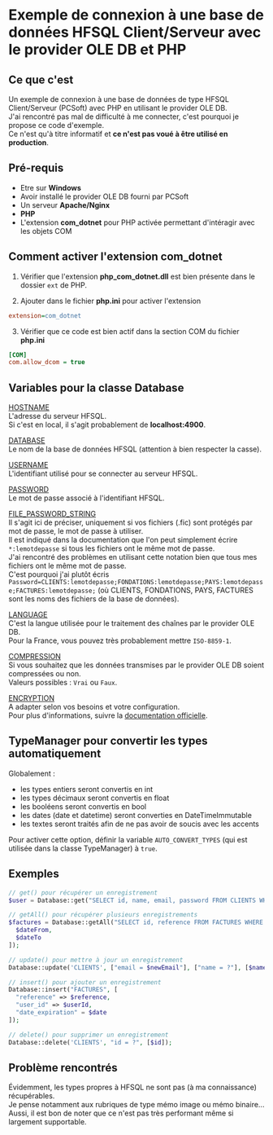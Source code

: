 # Exemple de connexion à une base de données HFSQL Client/Serveur avec le provider OLE DB et PHP

## Ce que c'est

Un exemple de connexion à une base de données de type HFSQL Client/Serveur (PCSoft) avec PHP en utilisant le provider OLE DB.  
J'ai rencontré pas mal de difficulté à me connecter, c'est pourquoi je propose ce code d'exemple.  
Ce n'est qu'à titre informatif et **ce n'est pas voué à être utilisé en production**.

## Pré-requis

- Etre sur **Windows**
- Avoir installé le provider OLE DB fourni par PCSoft
- Un serveur **Apache/Nginx**
- **PHP**
- L'extension **com_dotnet** pour PHP activée permettant d'intéragir avec les objets COM

## Comment activer l'extension com_dotnet

1. Vérifier que l'extension **php_com_dotnet.dll** est bien présente dans le dossier `ext` de PHP.

2. Ajouter dans le fichier **php.ini** pour activer l'extension
```ini
extension=com_dotnet
```

3. Vérifier que ce code est bien actif dans la section COM du fichier **php.ini**

```ini
[COM]
com.allow_dcom = true
```

## Variables pour la classe Database

<ins>HOSTNAME</ins>  
L'adresse du serveur HFSQL.  
Si c'est en local, il s'agit probablement de **localhost:4900**.

<ins>DATABASE</ins>  
Le nom de la base de données HFSQL (attention à bien respecter la casse).

<ins>USERNAME</ins>  
L'identifiant utilisé pour se connecter au serveur HFSQL.

<ins>PASSWORD</ins>  
Le mot de passe associé à l'identifiant HFSQL.

<ins>FILE_PASSWORD_STRING</ins>  
Il s'agit ici de préciser, uniquement si vos fichiers (.fic) sont protégés par mot de passe, le mot de passe à utiliser.  
Il est indiqué dans la documentation que l'on peut simplement écrire `*:lemotdepasse` si tous les fichiers ont le même mot de passe.  
J'ai rencontré des problèmes en utilisant cette notation bien que tous mes fichiers ont le même mot de passe.  
C'est pourquoi j'ai plutôt écris `Password=CLIENTS:lemotdepasse;FONDATIONS:lemotdepasse;PAYS:lemotdepasse;FACTURES:lemotdepasse;` (où CLIENTS, FONDATIONS, PAYS, FACTURES sont les noms des fichiers de la base de données).

<ins>LANGUAGE</ins>  
C'est la langue utilisée pour le traitement des chaînes par le provider OLE DB.  
Pour la France, vous pouvez très probablement mettre `ISO-8859-1`.

<ins>COMPRESSION</ins>  
Si vous souhaitez que les données transmises par le provider OLE DB soient compressées ou non.  
Valeurs possibles : `Vrai` ou `Faux`.

<ins>ENCRYPTION</ins>  
A adapter selon vos besoins et votre configuration.  
Pour plus d'informations, suivre la [documentation officielle](https://doc.pcsoft.fr/fr-fr/?9000059).

## TypeManager pour convertir les types automatiquement

Globalement :  
- les types entiers seront convertis en int
- les types décimaux seront convertis en float
- les booléens seront convertis en bool
- les dates (date et datetime) seront converties en DateTimeImmutable
- les textes seront traités afin de ne pas avoir de soucis avec les accents

Pour activer cette option, définir la variable `AUTO_CONVERT_TYPES` (qui est utilisée dans la classe TypeManager) à `true`.

## Exemples

```php
// get() pour récupérer un enregistrement
$user = Database::get("SELECT id, name, email, password FROM CLIENTS WHERE email = ?", [$email]);

// getAll() pour récupérer plusieurs enregistrements
$factures = Database::getAll("SELECT id, reference FROM FACTURES WHERE date_expiration BETWEEN ? AND ?", [
  $dateFrom,
  $dateTo
]);

// update() pour mettre à jour un enregistrement
Database::update('CLIENTS', ["email = $newEmail"], ["name = ?"], [$name]);

// insert() pour ajouter un enregistrement
Database::insert("FACTURES", [
  "reference" => $reference,
  "user_id" => $userId,
  "date_expiration" = $date
]);

// delete() pour supprimer un enregistrement
Database::delete('CLIENTS', "id = ?", [$id]);
```

## Problème rencontrés

Évidemment, les types propres à HFSQL ne sont pas (à ma connaissance) récupérables.  
Je pense notamment aux rubriques de type mémo image ou mémo binaire...  
Aussi, il est bon de noter que ce n'est pas très performant même si largement supportable.
